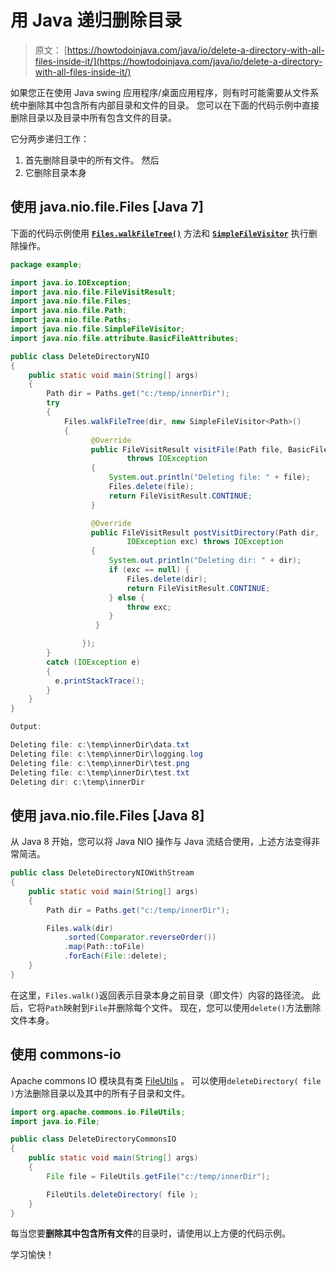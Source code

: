# 用 Java 递归删除目录

> 原文： [https://howtodoinjava.com/java/io/delete-a-directory-with-all-files-inside-it/](https://howtodoinjava.com/java/io/delete-a-directory-with-all-files-inside-it/)

如果您正在使用 Java swing 应用程序/桌面应用程序，则有时可能需要从文件系统中删除其中包含所有内部目录和文件的目录。 您可以在下面的代码示例中直接删除目录以及目录中所有包含文件的目录。

它分两步递归工作：

1.  首先删除目录中的所有文件。 然后
2.  它删除目录本身

## 使用 java.nio.file.Files [Java 7]

下面的代码示例使用 [**`Files.walkFileTree()`**](https://docs.oracle.com/javase/7/docs/api/java/nio/file/Files.html#walkFileTree%28java.nio.file.Path,%20java.nio.file.FileVisitor%29 "Files.walkFileTree() method") 方法和 [**`SimpleFileVisitor`**](https://docs.oracle.com/javase/7/docs/api/java/nio/file/SimpleFileVisitor.html "SimpleFileVisitor") 执行删除操作。

```java
package example;

import java.io.IOException;
import java.nio.file.FileVisitResult;
import java.nio.file.Files;
import java.nio.file.Path;
import java.nio.file.Paths;
import java.nio.file.SimpleFileVisitor;
import java.nio.file.attribute.BasicFileAttributes;

public class DeleteDirectoryNIO 
{
	public static void main(String[] args) 
	{
		Path dir = Paths.get("c:/temp/innerDir");
		try 
		{
			Files.walkFileTree(dir, new SimpleFileVisitor<Path>() 
			{
			      @Override
			      public FileVisitResult visitFile(Path file, BasicFileAttributes attrs) 
			    		  throws IOException 
			      {
			          System.out.println("Deleting file: " + file);
			          Files.delete(file);
			          return FileVisitResult.CONTINUE;
			      }

			      @Override
			      public FileVisitResult postVisitDirectory(Path dir,
			              IOException exc) throws IOException 
			      {
			          System.out.println("Deleting dir: " + dir);
			          if (exc == null) {
			              Files.delete(dir);
			              return FileVisitResult.CONTINUE;
			          } else {
			              throw exc;
			          }
				   }

				});
		} 
		catch (IOException e) 
		{
		  e.printStackTrace();
		}
	}
}

Output:

Deleting file: c:\temp\innerDir\data.txt
Deleting file: c:\temp\innerDir\logging.log
Deleting file: c:\temp\innerDir\test.png
Deleting file: c:\temp\innerDir\test.txt
Deleting dir: c:\temp\innerDir

```

## 使用 java.nio.file.Files [Java 8]

从 Java 8 开始，您可以将 Java NIO 操作与 Java 流结合使用，上述方法变得非常简洁。

```java
public class DeleteDirectoryNIOWithStream 
{
	public static void main(String[] args) 
	{
		Path dir = Paths.get("c:/temp/innerDir");

		Files.walk(dir)
      		.sorted(Comparator.reverseOrder())
      		.map(Path::toFile)
      		.forEach(File::delete);
	}
}

```

在这里，`Files.walk()`返回表示目录本身之前目录（即文件）内容的路径流。 此后，它将`Path`映射到`File`并删除每个文件。 现在，您可以使用`delete()`方法删除文件本身。

## 使用 commons-io

Apache commons IO 模块具有类 [FileUtils](https://commons.apache.org/proper/commons-io/javadocs/api-2.5/org/apache/commons/io/FileUtils.html) 。 可以使用`deleteDirectory( file )`方法删除目录以及其中的所有子目录和文件。

```java
import org.apache.commons.io.FileUtils;
import java.io.File;

public class DeleteDirectoryCommonsIO 
{
	public static void main(String[] args) 
	{
		File file = FileUtils.getFile("c:/temp/innerDir");

		FileUtils.deleteDirectory( file );
	}
}

```

每当您要**删除其中包含所有文件**的目录时，请使用以上方便的代码示例。

学习愉快！